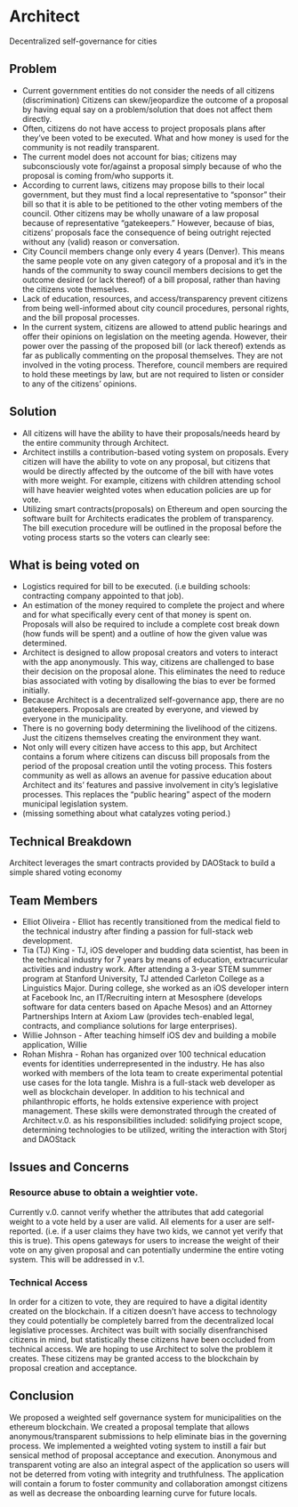 # Architect
Decentralized self-governance for cities

## Problem
- Current government entities do not consider the needs of all citizens (discrimination)
Citizens can skew/jeopardize the outcome of a proposal by having equal say on a problem/solution 
that does not affect them directly.
- Often, citizens do not have access to project proposals plans after they’ve been voted to be 
  executed. What and how money is used for the community is not readily transparent.
- The current model does not account for bias; citizens may subconsciously vote for/against a 
  proposal simply because of who the proposal is coming from/who supports it.
- According to current laws, citizens may propose bills to their local government, but they 
  must find a local representative to “sponsor” their bill so that it is able to be petitioned 
  to the other voting members of the council. Other citizens may be wholly unaware of a law 
  proposal because of representative “gatekeepers.” However, because of bias, citizens’ 
  proposals face the consequence of being outright rejected without any (valid) reason or 
  conversation.
- City Council members change only every 4 years (Denver). This means the same people vote 
  on any given category of a proposal and it’s in the hands of the community to sway council 
  members decisions to get the outcome desired (or lack thereof) of a bill proposal, rather 
  than having the citizens vote themselves.
- Lack of education, resources, and access/transparency prevent citizens from being 
  well-informed about city council procedures, personal rights, and the bill proposal processes. 
- In the current system, citizens are allowed to attend public hearings and offer their 
  opinions on legislation on the meeting agenda. However, their power over the passing of the 
  proposed bill (or lack thereof) extends as far as publically commenting on the proposal 
  themselves. They are not involved in the voting process. Therefore, council members are 
  required to hold these meetings by law, but are not required to listen or consider to any of 
  the citizens’ opinions. 

## Solution
- All citizens will have the ability to have their proposals/needs heard by the entire 
  community through Architect.
- Architect instills a contribution-based voting system on proposals. Every citizen 
  will have the ability to vote on any proposal, but citizens that would be directly 
  affected by the outcome of the bill with have votes with more weight. For example, citizens 
  with children attending school will have heavier weighted votes when education policies are
  up for vote.
- Utilizing smart contracts(proposals) on Ethereum and open sourcing the software built 
  for Architects eradicates the problem of transparency. The bill execution procedure 
  will be outlined in the proposal before the voting process starts so the voters can clearly see:

## What is being voted on
- Logistics required for bill to be executed. (i.e building schools: contracting company 
  appointed to that job).
- An estimation of the money required to complete the project and where and for what 
  specifically every cent of that money is spent on. Proposals will also be required to include a 
  complete cost break down (how funds will be spent) and a outline of how the given value was 
  determined. 
- Architect is designed to allow proposal creators and voters to interact with the app 
  anonymously. This way, citizens are challenged to base their decision on the proposal alone. 
  This eliminates the need to reduce bias associated with voting by disallowing the bias to ever 
  be formed initially. 
- Because Architect is a decentralized self-governance app, there are no gatekeepers. Proposals 
  are created by everyone, and viewed by everyone in the municipality. 
- There is no governing body determining the livelihood of the citizens. Just the citizens 
  themselves creating the environment they want. 
- Not only will every citizen have access to this app, but Architect contains a forum where 
  citizens can discuss bill proposals from the period of the proposal creation until the voting 
  process. This fosters community as well as allows an avenue for passive education about 
  Architect and its’ features and passive involvement in city’s legislative processes. 
  This replaces the “public hearing” aspect of the modern municipal legislation system. 
- (missing something about what catalyzes voting period.)

## Technical Breakdown
Architect leverages the smart contracts provided by DAOStack to build a simple shared 
voting economy

## Team Members
- Elliot Oliveira - Elliot has recently transitioned from the medical field to the technical 
  industry after finding a passion for full-stack web development.
- Tia (TJ) King -  TJ, iOS developer and budding data scientist, has been in the 
  technical industry for 7 years by means of education, extracurricular activities and 
  industry work. After attending a 3-year STEM summer program at Stanford University, 
  TJ attended Carleton College as a Linguistics Major. During college, she worked as an 
  iOS developer intern at Facebook Inc, an IT/Recruiting intern at Mesosphere (develops software 
  for data centers based on Apache Mesos) and an Attorney Partnerships Intern at Axiom Law 
  (provides tech-enabled legal, contracts, and compliance solutions for large enterprises). 
- Willie Johnson - After teaching himself iOS dev and building a mobile application, Willie
- Rohan Mishra - Rohan has organized over 100 technical education events for identities 
  underrepresented in the industry. He has also worked with members of the Iota team to 
  create experimental potential use cases for the Iota tangle. Mishra is a full-stack web 
  developer as well as blockchain developer. In addition to his technical and philanthropic 
  efforts, he holds extensive experience with project management. These skills were 
  demonstrated through the created of Architect.v.0. as his responsibilities included: 
  solidifying project scope, determining technologies to be utilized, writing the 
  interaction with Storj and DAOStack

## Issues and Concerns
### Resource abuse to obtain a weightier vote. 
Currently v.0. cannot verify whether the attributes that add categorial weight to a 
vote held by a user are valid. All elements for a user are self-reported. (i.e. if a user 
claims they have two kids, we cannot yet verify that this is true). This opens gateways 
for users to increase the weight of their vote on any given proposal and can potentially 
undermine the entire voting system. This will be addressed in v.1.

### Technical Access
In order for a citizen to vote, they are required to have a digital identity created 
on the blockchain. If a citizen doesn’t have access to technology they could potentially 
be completely barred from the decentralized local legislative processes. Architect was 
built with socially disenfranchised citizens in mind, but statistically these citizens 
have been occluded from technical access. We are hoping to use Architect to solve the 
problem it creates. These citizens may be granted access to the blockchain by proposal 
creation and acceptance.

## Conclusion
We proposed a weighted self governance system for municipalities on the ethereum blockchain. 
We created a proposal template that allows anonymous/transparent submissions to help 
eliminate bias in the governing process. We implemented a weighted voting system to 
instill a fair but sensical method of proposal acceptance and execution. Anonymous and 
transparent voting are also an integral aspect of the application so users will 
not be deterred from voting with integrity and truthfulness. The application will 
contain a forum to foster community and collaboration amongst citizens as well as 
decrease the onboarding learning curve for future locals. 

